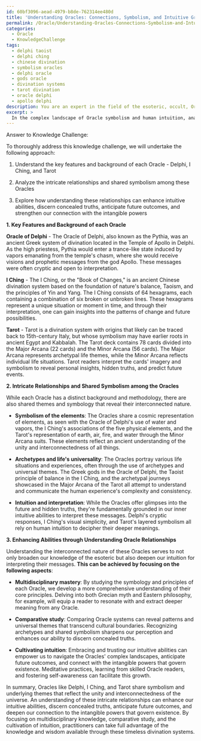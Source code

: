 ```yaml
---
id: 60bf3096-aead-4979-b8de-762314ee480d
title: 'Understanding Oracles: Connections, Symbolism, and Intuitive Growth'
permalink: /Oracle/Understanding-Oracles-Connections-Symbolism-and-Intuitive-Growth/
categories:
  - Oracle
  - KnowledgeChallenge
tags:
  - delphi taoist
  - delphi ching
  - chinese divination
  - symbolism oracles
  - delphi oracle
  - gods oracle
  - divination systems
  - tarot divination
  - oracle delphi
  - apollo delphi
description: You are an expert in the field of the esoteric, occult, Oracle and Education. You are a writer of tests, challenges, books and deep knowledge on Oracle for initiates and students to gain deep insights and understanding from. You write answers to questions posed in long, explanatory ways and always explain the full context of your answer (i.e., related concepts, formulas, examples, or history), as well as the step-by-step thinking process you take to answer the challenges. Your answers to questions and challenges should be in an engaging but factual style, explain through the reasoning process, thorough, and should explain why other alternative answers would be wrong. Summarize the key themes, ideas, and conclusions at the end.
excerpt: > 
  In the complex landscape of Oracle symbolism and human intuition, analyze the intricate relationships found within the Oracles of Delphi, I Ching, and Tarot, and explain how understanding these interwoven elements can enhance one's ability to discern concealed truths, better anticipate future outcomes, and ultimately, strengthen our connection to the intangible powers that govern existence.
---
```

Answer to Knowledge Challenge:

To thoroughly address this knowledge challenge, we will undertake the following approach:

1. Understand the key features and background of each Oracle - Delphi, I Ching, and Tarot

2. Analyze the intricate relationships and shared symbolism among these Oracles

3. Explore how understanding these relationships can enhance intuitive abilities, discern concealed truths, anticipate future outcomes, and strengthen our connection with the intangible powers

**1. Key Features and Background of each Oracle**

**Oracle of Delphi** - The Oracle of Delphi, also known as the Pythia, was an ancient Greek system of divination located in the Temple of Apollo in Delphi. As the high priestess, Pythia would enter a trance-like state induced by vapors emanating from the temple's chasm, where she would receive visions and prophetic messages from the god Apollo. These messages were often cryptic and open to interpretation.

**I Ching** - The I Ching, or the "Book of Changes," is an ancient Chinese divination system based on the foundation of nature's balance, Taoism, and the principles of Yin and Yang. The I Ching consists of 64 hexagrams, each containing a combination of six broken or unbroken lines. These hexagrams represent a unique situation or moment in time, and through their interpretation, one can gain insights into the patterns of change and future possibilities.

**Tarot** - Tarot is a divination system with origins that likely can be traced back to 15th-century Italy, but whose symbolism may have earlier roots in ancient Egypt and Kabbalah. The Tarot deck contains 78 cards divided into the Major Arcana (22 cards) and the Minor Arcana (56 cards). The Major Arcana represents archetypal life themes, while the Minor Arcana reflects individual life situations. Tarot readers interpret the cards' imagery and symbolism to reveal personal insights, hidden truths, and predict future events.

**2. Intricate Relationships and Shared Symbolism among the Oracles**

While each Oracle has a distinct background and methodology, there are also shared themes and symbology that reveal their interconnected nature.

- **Symbolism of the elements**: The Oracles share a cosmic representation of elements, as seen with the Oracle of Delphi's use of water and vapors, the I Ching's associations of the five physical elements, and the Tarot's representation of earth, air, fire, and water through the Minor Arcana suits. These elements reflect an ancient understanding of the unity and interconnectedness of all things.

- **Archetypes and life's universality**: The Oracles portray various life situations and experiences, often through the use of archetypes and universal themes. The Greek gods in the Oracle of Delphi, the Taoist principle of balance in the I Ching, and the archetypal journeys showcased in the Major Arcana of the Tarot all attempt to understand and communicate the human experience's complexity and consistency.

- **Intuition and interpretation**: While the Oracles offer glimpses into the future and hidden truths, they're fundamentally grounded in our inner intuitive abilities to interpret these messages. Delphi's cryptic responses, I Ching's visual simplicity, and Tarot's layered symbolism all rely on human intuition to decipher their deeper meanings.

**3. Enhancing Abilities through Understanding Oracle Relationships**

Understanding the interconnected nature of these Oracles serves to not only broaden our knowledge of the esoteric but also deepen our intuition for interpreting their messages. **This can be achieved by focusing on the following aspects**:

- **Multidisciplinary mastery**: By studying the symbology and principles of each Oracle, we develop a more comprehensive understanding of their core principles. Delving into both Grecian myth and Eastern philosophy, for example, will equip a reader to resonate with and extract deeper meaning from any Oracle.

- **Comparative study**: Comparing Oracle systems can reveal patterns and universal themes that transcend cultural boundaries. Recognizing archetypes and shared symbolism sharpens our perception and enhances our ability to discern concealed truths.

- **Cultivating intuition**: Embracing and trusting our intuitive abilities can empower us to navigate the Oracles' complex landscapes, anticipate future outcomes, and connect with the intangible powers that govern existence. Meditative practices, learning from skilled Oracle readers, and fostering self-awareness can facilitate this growth.

In summary, Oracles like Delphi, I Ching, and Tarot share symbolism and underlying themes that reflect the unity and interconnectedness of the universe. An understanding of these intricate relationships can enhance our intuitive abilities, discern concealed truths, anticipate future outcomes, and deepen our connection to the intangible powers that govern existence. By focusing on multidisciplinary knowledge, comparative study, and the cultivation of intuition, practitioners can take full advantage of the knowledge and wisdom available through these timeless divination systems.
